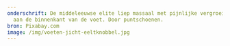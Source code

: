 ```yaml
---
onderschrift: De middeleeuwse elite liep massaal met pijnlijke vergroeide botten
  aan de binnenkant van de voet. Door puntschoenen.
bron: Pixabay.com
image: /img/voeten-jicht-eeltknobbel.jpg
---
```

